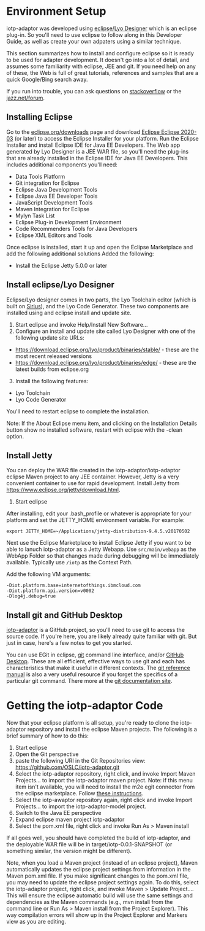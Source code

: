 # Environment Setup

iotp-adaptor was developed using [eclipse/Lyo Designer](https://github.com/eclipse/lyo.designer/wiki) which is an eclipse plug-in. So you'll need to use eclipse to follow along in this Developer Guide, as well as create your own adpaters using a similar technique.

This section summarizes how to install and configure eclipse so it is ready to be used for adapter development. It doesn't go into a lot of detail, and assumes some familiarity with eclipse, JEE and git. If you need help on any of these, the Web is full of great tutorials, references and samples that are a quick Google/Bing search away.

If you run into trouble, you can ask questions on [stackoverflow](https://stackoverflow.com) or the [jazz.net/forum](https://jazz.net/forum).

## Installing Eclipse

Go to the [eclipse.org/downloads](https://www.eclipse.org/downloads/) page and download [Eclipse Eclipse 2020-03](https://www.eclipse.org/downloads/packages/installer) (or later) to access the Eclipse Installer for your platform. Run the Eclipse Installer and install Eclipse IDE for Java EE Developers. The Web app generated by Lyo Designer is a JEE WAR file, so you'll need the plug-ins that are already installed in the Eclipse IDE for Java EE Developers. This includes additional components you'll need:

* Data Tools Platform
* Git integration for Eclipse
* Eclipse Java Development Tools
* Eclipse Java EE Developer Tools
* JavaScript Development Tools
* Maven Integration for Eclipse
* Mylyn Task List
* Eclipse Plug-in Development Environment
* Code Recommenders Tools for Java Developers
* Eclipse XML Editors and Tools

Once eclipse is installed, start it up and open the Eclipse Marketplace and add the following additional solutions
Added the following:

* Install the Eclipse Jetty 5.0.0 or later

## Install eclipse/Lyo Designer

Eclipse/Lyo designer comes in two parts, the Lyo Toolchain editor (which is built on [Sirius](https://www.eclipse.org/sirius/)), and the Lyo Code Generator. These two components are installed using and eclipse install and update site.

1. Start eclipse and invoke Help/Install New Software...
2. Configure an install and update site called Lyo Designer with one of the following update site URLs:
 * https://download.eclipse.org/lyo/product/binaries/stable/ - these are the most recent released versions
 * https://download.eclipse.org/lyo/product/binaries/edge/ - these are the latest builds from eclipse.org
3. Install the following features:
 * Lyo Toolchain
 * Lyo Code Generator

You'll need to restart eclipse to complete the installation.

Note: If the About Eclipse menu item, and clicking on the Installation Details button show no installed software, restart with eclipse with the -clean option.

## Install Jetty

You can deploy the WAR file created in the iotp-adaptor/iotp-adaptor eclipse Maven project to any JEE container. However, Jetty is a very convenient container to use for rapid development. Install Jetty from https://www.eclipse.org/jetty/download.html.

1. Start eclipse

After installing, edit your .bash_profile or whatever is appropriate for your platform and set the JETTY_HOME environment variable. For example:

    export JETTY_HOME=~/Applications/jetty-distribution-9.4.5.v20170502

Next use the Eclipse Marketplace to install Eclipse Jetty if you want to be able to lanuch iotp-adaptor as a Jetty Webapp. Use `src/main/webapp` as the WebApp Folder so that changes made during debugging will be immediately available. Typically use `/iotp` as the Context Path.

Add the following VM arguments:

```
-Diot.platform.base=internetofthings.ibmcloud.com
-Diot.platform.api.version=v0002
-Dlog4j.debug=true
```

## Install git and GitHub Desktop

[iotp-adaptor](https://github.com/OSLC/iotp-adaptor) is a GitHub project, so you'll need to use git to access the source code. If you're here, you are likely already quite familiar with git. But just in case, here's a few notes to get you started.

You can use EGit in eclipse, [git](https://git-scm.com/downloads) command line interface, and/or [GitHub Desktop](https://desktop.github.com). These are all efficient, effective ways to use git and each has characteristics that make it useful in different contexts. The [git reference manual](https://git-scm.com/docs) is also a very useful resource if you forget the specifics of a particular git command. There more at the [git documentation site](https://git-scm.com/doc).


# Getting the iotp-adaptor Code

Now that your eclipse platform is all setup, you're ready to clone the iotp-adaptor repository and install the eclipse Maven projects. The following is a brief summary of how to do this:

1. Start eclipse
2. Open the Git perspective
3. paste the following URI in the Git Repositories view: https://github.com/OSLC/iotp-adaptor.git
4. Select the iotp-adaptor repository, right click, and invoke Import Maven Projects... to import the iotp-adaptor maven project. Note: if this menu item isn't available, you will need to install the m2e egit connector from the eclipse marketplace. Follow [these instructions](https://stackoverflow.com/questions/4542104/how-do-you-get-git-integration-working-with-m2eclipse).
5. Select the iotp-awaptor repository again, right click and invoke Import Projects... to import the iotp-adaptor-model project.
5. Switch to the Java EE perspective
6. Expand eclipse maven project iotp-adaptor
7. Select the pom.xml file, right click and invoke Run As > Maven install

If all goes well, you should have completed the build of iotp-adaptor, and the deployable WAR file will be in target/iotp-0.0.1-SNAPSHOT (or something similar, the version might be different).

Note, when you load a Maven project (instead of an eclipse project), Maven automatically updates the eclipse project settings from information in the Maven pom.xml file. If you make significant changes to the pom.xml file, you may need to update the eclipse project settings again. To do this, select the iotp-adaptor project, right click, and invoke Maven > Update Project.... This will ensure the eclipse automatic build will use the same settings and dependencies as the Maven commands (e.g., mvn install from the command line or Run As > Maven install from the Project Explorer). This way compilation errors will show up in the Project Explorer and Markers view as you are editing.
